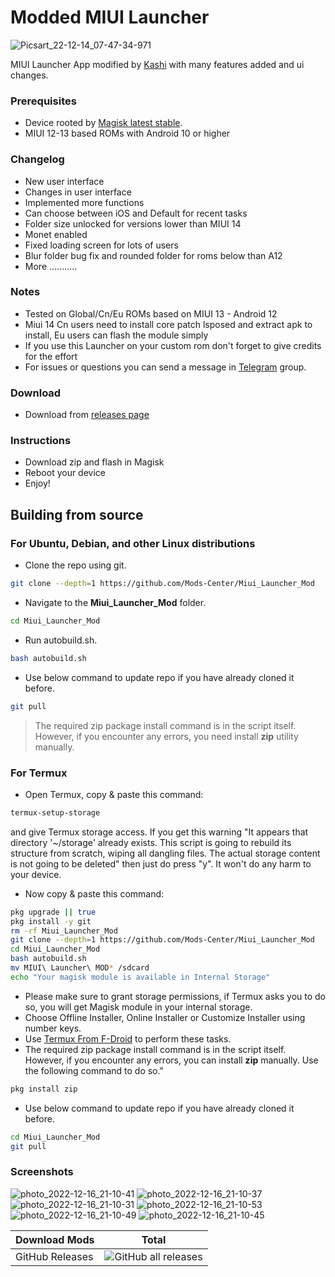 # Modded MIUI Launcher
 
![Picsart_22-12-14_07-47-34-971](https://telegra.ph/file/72c57aba7fc39d95a1e27.png)

MIUI Launcher App modified by [Kashi](https://t.me/kakashi1v1) with many features added and ui changes.

### Prerequisites
- Device rooted by [Magisk latest stable](https://github.com/topjohnwu/Magisk/releases/latest).
- MIUI 12-13 based ROMs with Android 10 or higher

### Changelog
- New user interface
- Changes in user interface
- Implemented more functions
- Can choose between iOS and Default for recent tasks
- Folder size unlocked for versions lower than MIUI 14
- Monet enabled
- Fixed loading screen for lots of users
- Blur folder bug fix and rounded folder for roms below than A12
- More ...........

### Notes
- Tested on Global/Cn/Eu ROMs based on MIUI 13 - Android 12
- Miui 14 Cn users need to install core patch lsposed and extract apk to install, Eu users can flash the module simply
- If you use this Launcher on your custom rom don't forget to give credits for the effort
- For issues or questions you can send a message in [Telegram](https://t.me/amogus_discussion) group.

### Download
- Download from [releases page](https://github.com/Mods-Center/Miui_Launcher_Mod/releases)

### Instructions
- Download zip and flash in Magisk
- Reboot your device
- Enjoy!

## Building from source

### For Ubuntu, Debian, and other Linux distributions
- Clone the repo using git.
```sh
git clone --depth=1 https://github.com/Mods-Center/Miui_Launcher_Mod
```
- Navigate to the **Miui_Launcher_Mod** folder.
```sh
cd Miui_Launcher_Mod
```
- Run autobuild.sh.
```sh
bash autobuild.sh
```
- Use below command to update repo if you have already cloned it before.
```sh
git pull
```

> The required zip package install command is in the script itself. However, if you encounter any errors, you need install **zip** utility manually.

### For Termux
- Open Termux, copy & paste this command:
```sh
termux-setup-storage
```
and give Termux storage access. If you get this warning "It appears that directory '~/storage' already exists. This script is going to rebuild its structure from scratch, wiping all dangling files. The actual storage content is not going to be deleted" then just do press "y". It won't do any harm to your device.
- Now copy & paste this command:
```sh
pkg upgrade || true
pkg install -y git
rm -rf Miui_Launcher_Mod
git clone --depth=1 https://github.com/Mods-Center/Miui_Launcher_Mod
cd Miui_Launcher_Mod
bash autobuild.sh
mv MIUI\ Launcher\ MOD* /sdcard
echo "Your magisk module is available in Internal Storage"
```
- Please make sure to grant storage permissions, if Termux asks you to do so, you will get Magisk module in your internal storage.
- Choose Offline Installer, Online Installer or Customize Installer using number keys.
- Use [Termux From F-Droid](https://f-droid.org/en/packages/com.termux/) to perform these tasks.
- The required zip package install command is in the script itself. However, if you encounter any errors, you can install **zip** manually. Use the following command to do so."
```sh
pkg install zip
```
- Use below command to update repo if you have already cloned it before.
```sh
cd Miui_Launcher_Mod
git pull
```

### Screenshots ###
![photo_2022-12-16_21-10-41](https://telegra.ph/file/171a778ecc6d9ecb0d92a.png)
![photo_2022-12-16_21-10-37](https://telegra.ph/file/83ab4240b157089f7ac9c.png)
![photo_2022-12-16_21-10-31](https://telegra.ph/file/a7eeca73de1fc547fd5b5.png)
![photo_2022-12-16_21-10-53](https://telegra.ph/file/4747a85c7f22a5c0f76dd.png)
![photo_2022-12-16_21-10-49](https://telegra.ph/file/ae49add564eba33723a62.png)
![photo_2022-12-16_21-10-45](https://telegra.ph/file/a151a94a9b55e23725a20.png)

| Download Mods | Total |
| --- | --- |
| GitHub Releases | ![GitHub all releases](https://img.shields.io/github/downloads/Mods-Center/Miui_Launcher_Mod/total?logo=GitHub&style=for-the-badge&color=blue) |


